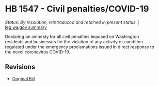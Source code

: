 # HB 1547 - Civil penalties/COVID-19
*Status: By resolution, reintroduced and retained in present status.* | [leg.wa.gov summary](https://app.leg.wa.gov/billsummary?BillNumber=1547&Year=2021)

Declaring an amnesty for all civil penalties imposed on Washington residents and businesses for the violation of any activity or condition regulated under the emergency proclamations issued in direct response to the novel coronavirus COVID-19.

## Revisions
* [Original Bill](1/)